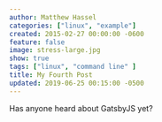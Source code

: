 ```yaml
---
author: Matthew Hassel
categories: ["linux", "example"]
created: 2015-02-27 00:00:00 -0600
feature: false
image: stress-large.jpg
show: true
tags: ["linux", "command line" ]
title: My Fourth Post
updated: 2019-06-25 00:15:00 -0500
---
```


Has anyone heard about GatsbyJS yet?